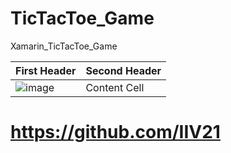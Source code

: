 # TicTacToe_Game
Xamarin_TicTacToe_Game






First Header  | Second Header
------------- | -------------
![image](https://user-images.githubusercontent.com/93004080/147349545-fbcb7cd2-c9d2-4f38-ad31-bd887f1f01a7.png)  | Content Cell























# https://github.com/IIV21
